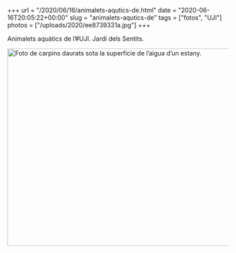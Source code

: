+++
url = "/2020/06/16/animalets-aqutics-de.html"
date = "2020-06-16T20:05:22+00:00"
slug = "animalets-aqutics-de"
tags = ["fotos", "UJI"]
photos = ["/uploads/2020/ee8739331a.jpg"]
+++

Animalets aquàtics de l’#UJI. Jardí dels Sentits.

<img src="/uploads/2020/ee8739331a.jpg" width="600" height="449" alt="Foto de carpins daurats sota la superfície de l’aigua d’un estany." />
